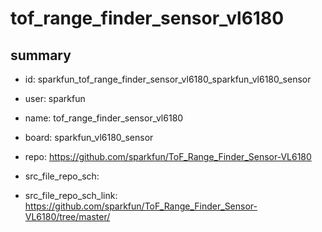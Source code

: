 # tof_range_finder_sensor_vl6180
 
## summary 
* id: sparkfun_tof_range_finder_sensor_vl6180_sparkfun_vl6180_sensor
* user: sparkfun
* name: tof_range_finder_sensor_vl6180
* board: sparkfun_vl6180_sensor
* repo: https://github.com/sparkfun/ToF_Range_Finder_Sensor-VL6180



* src_file_repo_sch: 
* src_file_repo_sch_link: https://github.com/sparkfun/ToF_Range_Finder_Sensor-VL6180/tree/master/






